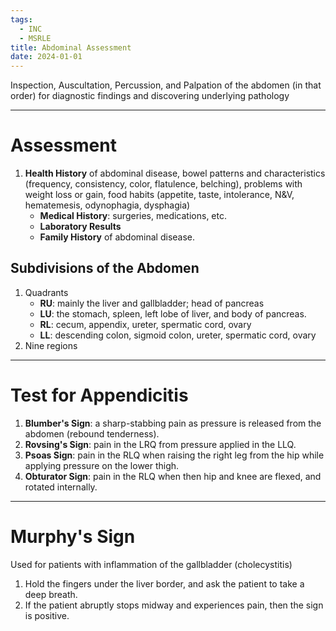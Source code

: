 ```yaml
---
tags:
  - INC
  - MSRLE
title: Abdominal Assessment
date: 2024-01-01
---
```

Inspection, Auscultation, Percussion, and Palpation of the abdomen (in that order) for diagnostic findings and discovering underlying pathology
___
# Assessment
1. **Health History** of abdominal disease, bowel patterns and characteristics (frequency, consistency, color, flatulence, belching), problems with weight loss or gain, food habits (appetite, taste, intolerance, N&V, hematemesis, odynophagia, dysphagia)
	- **Medical History**: surgeries, medications, etc.
	- **Laboratory Results**
	- **Family History** of abdominal disease.
## Subdivisions of the Abdomen
1. Quadrants
	- **RU**: mainly the liver and gallbladder; head of pancreas
	- **LU**: the stomach, spleen, left lobe of liver, and body of pancreas.
	- **RL**: cecum, appendix, ureter, spermatic cord, ovary
	- **LL**: descending colon, sigmoid colon, ureter, spermatic cord, ovary
2. Nine regions

___
# Test for Appendicitis
1. **Blumber's Sign**: a sharp-stabbing pain as pressure is released from the abdomen (rebound tenderness).
2. **Rovsing's Sign**: pain in the LRQ from pressure applied in the LLQ.
3. **Psoas Sign**: pain in the RLQ when raising the right leg from the hip while applying pressure on the lower thigh.
4. **Obturator Sign**: pain in the RLQ when then hip and knee are flexed, and rotated internally.
___
# Murphy's Sign
Used for patients with inflammation of the gallbladder (cholecystitis)
1. Hold the fingers under the liver border, and ask the patient to take a deep breath.
2. If the patient abruptly stops midway and experiences pain, then the sign is positive.